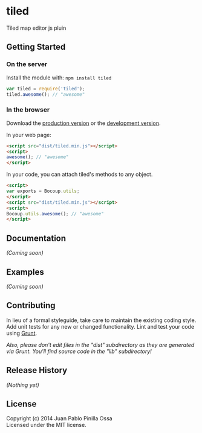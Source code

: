# tiled

Tiled map editor js pluin

## Getting Started
### On the server
Install the module with: `npm install tiled`

```javascript
var tiled = require('tiled');
tiled.awesome(); // "awesome"
```

### In the browser
Download the [production version][min] or the [development version][max].

[min]: https://raw.github.com/juan/tiled-js/master/dist/tiled.min.js
[max]: https://raw.github.com/juan/tiled-js/master/dist/tiled.js

In your web page:

```html
<script src="dist/tiled.min.js"></script>
<script>
awesome(); // "awesome"
</script>
```

In your code, you can attach tiled's methods to any object.

```html
<script>
var exports = Bocoup.utils;
</script>
<script src="dist/tiled.min.js"></script>
<script>
Bocoup.utils.awesome(); // "awesome"
</script>
```

## Documentation
_(Coming soon)_

## Examples
_(Coming soon)_

## Contributing
In lieu of a formal styleguide, take care to maintain the existing coding style. Add unit tests for any new or changed functionality. Lint and test your code using [Grunt](http://gruntjs.com/).

_Also, please don't edit files in the "dist" subdirectory as they are generated via Grunt. You'll find source code in the "lib" subdirectory!_

## Release History
_(Nothing yet)_

## License
Copyright (c) 2014 Juan Pablo Pinilla Ossa  
Licensed under the MIT license.
